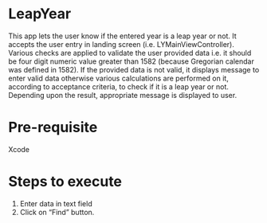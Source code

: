 # LeapYear

This app lets the user know if the entered year is a leap year or not. It accepts the user entry in landing screen (i.e. LYMainViewController). 
Various checks are applied to validate the user provided data i.e. it should be four digit numeric value greater than 1582 (because Gregorian calendar was defined in 1582). 
If the provided data is not valid, it displays message to enter valid data otherwise various calculations are performed on it, according to acceptance criteria, to check if it is a leap year or not. Depending upon the result, appropriate message is displayed to user. 

# Pre-requisite
Xcode

# Steps to execute
1. Enter data in text field
2. Click on “Find” button. 
